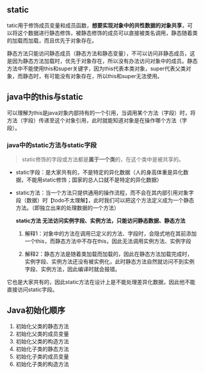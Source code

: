## static

tatic用于修饰成员变量和成员函数，**想要实现对象中的共性数据的对象共享**，可以将这个数据进行静态修饰，被静态修饰的成员可以直接被类名调用，静态随着类的加载而加载，而且优先于对象存在。

静态方法只能访问静态成员（静态方法和静态变量），不可以访问非静态成员，这是因为静态方法加载时，优先于对象存在，所以没有办法访问对象中的成员。静态方法中不能使用this和super关键字，因为this代表本类对象，super代表父类对象，而静态时，有可能没有对象存在，所以this和super无法使用。

## java中的this与static

可以理解为this是java对象内部持有的一个引用，当调用某个方法（字段）时，将方法（字段）传递至这个对象引用，此时就能知道对象是在操作哪个方法（字段）。



### java中的static方法与static字段

> static修饰的字段或方法都是**属于一个类**的，在这个类中是被共享的。

 - static字段：是大家共有的，不是特定的异化数据（人的身高体重是异化数据，不能用static修饰；国家的总人口就不是特定的异化数据）

 - static方法：当一个方法只提供通用的操作流程，而不会在其内部引用对象字段（数据）时【todo不太理解】，此时我们可以把这个方法定义成为一个静态方法。（即独立出来的处理数据的一个方法）

   

   **static方法 无法访问实例字段、实例方法，只能访问静态数据、静态方法**

   1. 解释1：对象中的方法在调用已定义的方法、字段时，会隐式地在其前添加一个this，而静态方法中不存在this，因此无法调用实例方法、实例字段

   2. 解释2：静态方法是随着类加载而加载的，因此在静态方法加载完成时，实例字段、实例方法还没有被实例化，此时静态方法自然就访问不到实例字段、实例方法，因此编译时就会报错。



它也是大家共有的，因此static方法在设计上是不能处理差异化数据，因此他不能直接访问static字段。





## Java初始化顺序

1. 初始化父类的静态方法
2. 初始化父类的成员变量
3. 初始化父类的构造方法
4. 初始化子类的静态方法
5. 初始化子类的成员变量
6. 初始化子类的构造方法

